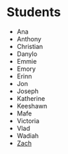# Students

- Ana
- Anthony
- Christian
- Danylo
- Emmie
- Emory
- Erinn
- Jon
- Joseph
- Katherine
- Keeshawn
- Mafe
- Victoria
- Vlad
- Wadiah
- [Zach](https://github.com/ZachGemo/ScriptingForTheWeb.git)

